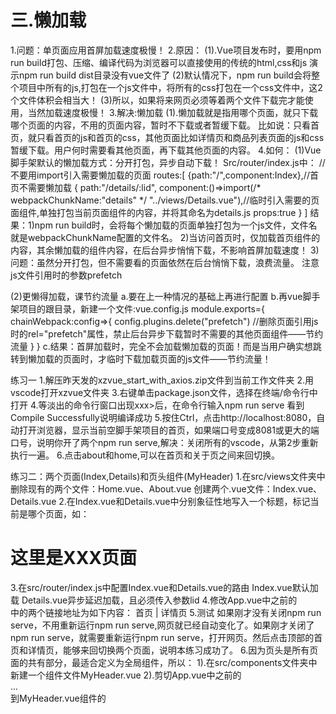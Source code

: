 
# 三.懒加载
1.问题：单页面应用首屏加载速度极慢！
2.原因：
(1).Vue项目发布时，要用npm run build打包、压缩、编译代码为浏览器可以直接使用的传统的html,css和js
演示npm run build
dist目录没有vue文件了
(2)默认情况下，npm run build会将整个项目中所有的js,打包在一个js文件中，将所有的css打包在一个css文件中，这2个文件体积会相当大！
(3)所以，如果将来网页必须等着两个文件下载完才能使用，当然加载速度极慢！
3.解决:懒加载
(1).懒加载就是指用哪个页面，就只下载哪个页面的内容，不用的页面内容，暂时不下载或者暂缓下载。
比如说：只看首页，就只看首页的js和首页的css，其他页面比如详情页和商品列表页面的js和css暂缓下载。用户何时需要看其他页面，再下载其他页面的内容。
4.如何：
(1)Vue脚手架默认的懒加载方式：分开打包，异步自动下载！
Src/router/index.js中：
//不要用import引入需要懒加载的页面
routes:[
	{path:"/",component:Index},//首页不需要懒加载
	{
		path:"/details/:lid",
		component:()=>import(/* webpackChunkName:"details" */ "../views/Details.vue"),//临时引入需要的页面组件,单独打包当前页面组件的内容，并将其命名为details.js
		props:true
	}
]
结果：1)npm run build时，会将每个懒加载的页面单独打包为一个js文件，文件名就是webpackChunkName配置的文件名。
2)当访问首页时，仅加载首页组件的内容，其余懒加载的组件内容，在后台异步悄悄下载，不影响首屏加载速度！
3)问题：虽然分开打包，但不需要看的页面依然在后台悄悄下载，浪费流量。
注意js文件引用时的参数prefetch

(2)更懒得加载，课节约流量
a.要在上一种情况的基础上再进行配置
b.再vue脚手架项目的跟目录，新建一个文件:vue.config.js
module.exports={
	chainWebpack:config=>{
		config.plugins.delete("prefetch") //删除页面引用js时的rel="prefetch"属性，禁止后台异步下载暂时不需要的其他页面组件——节约流量
	}
}
c.结果：首屏加载时，完全不会加载懒加载的页面！而是当用户确实想跳转到懒加载的页面时，才临时下载加载页面的js文件——节约流量！

练习一
1.解压昨天发的xzvue_start_with_axios.zip文件到当前工作文件夹
2.用vscode打开xzvue文件夹
3.右键单击package.json文件，选择在终端/命令行中打开
4.等淡出的命令行窗口出现xxx>后，在命令行输入npm run serve
看到Compile Successfully说明编译成功
5.按住Ctrl，点击http://localhost:8080，自动打开浏览器，显示当前空脚手架项目的首页，如果端口号变成8081或更大的端口号，说明你开了两个npm run serve,解决：关闭所有的vscode，从第2步重新执行一遍。
6.点击about和home,可以在首页和关于页之间来回切换。

练习二：两个页面(Index,Details)和页头组件(MyHeader)
1.在src/views文件夹中
删除现有的两个文件：Home.vue、About.vue
创建两个.vue文件：Index.vue、Details.vue
2.在Index.vue和Details.vue中分别象征性地写入一个标题，标记当前是哪个页面，如：<h1>这里是XXX页面</h1>
3.在src/router/index.js中配置Index.vue和Details.vue的路由
Index.vue默认加载
Details.vue异步延迟加载，且必须传入参数lid
4.修改App.vue中<router-view>之前的<div>中的两个链接地址为如下内容：
<router-link to="/">首页<router-link>
|
<router-link to="/details/5">详情页<router-link>
5.测试
如果刚才没有关闭npm run serve，不用重新运行npm run serve,网页就已经自动变化了。如果刚才关闭了npm run serve，就需要重新运行npm run serve，打开网页。然后点击顶部的首页和详情页，能够来回切换两个页面，说明本练习成功了。
6.因为页头是所有页面的共有部分，最适合定义为全局组件，所以：
1).在src/components文件夹中新建一个组件文件MyHeader.vue
2).剪切App.vue中<router-view>之前的<div>...</div>到MyHeader.vue组件的<template>内部，App.vue中源<div>...</div>位置可替换为<my-header></my-header>占位。
3).但此时的MyHeader.vue只是一个普通组件，还不是全局组件。
4).在src/main.js中，new Vue()之前，添加：
引入MyHeader.vue组件文件：import MyHeader from "./components/MyHeader.vue
设置MyHeader.vue为全局组件：Vue.component("my-header",MyHeader);
结果：在当前脚手架项目的任何位置都可以使用<my-header>标签引用全局页头组件了
7.重复第5步测试修改结构是否正确？

练习三:把旧版的jquery版的学子商城首页移植到vue脚手架中
(用到public.zip压缩包,解压到当前工作文件夹)
1.先将原jquery项目中不是我们自己编写的代码、图片等复制到脚手架中对应的位置，今后所有不是我们自己编写的文件,一律放在public文件夹下
img文件夹
css文件夹/
 bootstrap.min.css
js文件夹/
 jquery.min.js
 bootstrap.min.js
旧项目中以上文件一律拷贝到脚手架的public文件夹下。 
将来编译项目时凡是放在public下的内容都不会编译而是原样放入打包后的项目中。
2.在唯一完成的index.html页面顶部像旧jquery旧项目一样引入这些固定不变的css和js
 <link rel="stylesheet" href="css/bootstrap.min.css">
 <script src="js/jquery-3.4.1.min.js"></script>
 <script src="js/bootstrap.min.js"></script>
3.试着将旧jquery项目中的首页内容移植到脚手架中首页组件vue中
(因为学子商城的HTML+CSS第二阶段已经学过了,所以这里不再重复编写HTML+CSS)
(1).复制
旧jquery项目(public)的indx.html页面中主要内容部分的HTML
 15行<main id="main" class="container">
 ......
 325行</main>
到
脚手架项目(xzvue)中src文件夹/views文件夹Index.vue中<template>内部
(2).复制:
旧jquery项目(public)的css文件夹中的index.css所有内容
到
脚手架项目(xzvue)中src/views/Index.vue文件的的<style scoped>内部
问题:如果HTML内容和css内容都放在src/views文件夹中的xxx.vue文件内,那么引用到的图片、css以及js的相对路径和以前是不是就不一样了呢?
答:不管写在哪个vue文件中的HTML和CSS,最终都会编译为xxx.js文件，在index.html中引入。
所以vue文件中的图片相对路径,是以index.htlm页面所在位置为准的!因此,即使把html和css代码藏在很深的vue文件中,最终运行时相对路径都是以 index.html为准,和原来旧jquery项目保持不变。
巧记:所有路径都以/开头,/表示网站根目录,在脚手架中指的是public文件夹。


练习四:将轮播图部分封装为一个首页中的子组件
1.在src/components文件夹下新建一个文件夹Index，再在Index文件夹下新建一个Carousel.vue组件文件。
2.将Index.vue中轮播图部分的HTML代码剪切到components中的Carousel.vue组件中的<template>内部,在原轮播图位置暂时写一个自定义标签<carousel></carousel>
3.将Index.vue中轮播图相关的css代码剪切到components中的Carousel.vue组件中的style内部(本例中可省略这步,因为Index.vue中没有Carousel相关的样式)

4.在Index.vue中<script>内export default{}上方引入Carousel.vue组件文件
5.在Index.vue中<script>内export default{}内添加 components成员,设置Carousel对象为子组件
强调:在编写代码过程中,因为可能在代码没有编写完时就自动编译了一次,会遗留一些错误记录。如果确信自己的代码编写完了,可以刷新一下页面,这些编译过程中遗留的错误就会没有了!

练习五：移植页头
1.将旧jquery项目中header.html中的页头主体内容复制到新xzvue项目中src/components/MyHeader.vue中的<template>内部
2.将旧jquery项目中header.css的所有样式复制到新xvue项目中src/components/MyHeader.vue中的<style scoped>内部
讨论：scoped是如何避免组件间样式冲突的？
1.为当前组件内的所有元素添加自定义属性
(1).同一组件内的元素,这个自定义属性名都相同
(2).不同组件之间的元素,自定义属性名各不相同
2.为当前组件中所有自定义的选择器结尾添加属性选择器,以当前组件的自定义属性名为结尾。
(1).以此区分当前选择器只在当前组件内才有效
(2).不同组件之间,即使有完全相同的选择器样式也会因为结尾的这个自定义属性选择器名不同而不会发生组件间样式冲突

练习六:如果有整个项目所有页面共用的css,比如css reset,怎么处理？
因为css reset代码是我们自己编写的,所以必须放在src文件夹中某个位置
选择一:放在App.vue中的<style>中,不要加scoped
复制旧jquery项目中css/base.css中所有css代码到新xzvue项目中src/App.vue中<style>内,不要加scoped

选择二:其实css也可以用import引入的
将旧jquery项目中css/base.css文件拷贝到新xzue项目中src/assets/css文件夹中
(assets文件夹保存一些共用的css或js等附件文件)
在<script>中通过 import "./assets/css/base.css" 引入。
强调:因为import引入的css是在scoped范围之外的，所以scoped无法保证import引入的css不发生组件间样式冲突,所以 import引入的只能依靠咱们自己来避免组件间样式冲突。


练习七:从服务器端请求首页6个商品,显示到Index.vue页面上,且点查看详情可跳转到详情页
1.安装axios:(大家手里的脚手架已经安装了axios,所以这步可省略)
(1).问题:脚手架中默认不带axios
(2).解决:在项目本地安装axios
a.右键点击package.json,选择在终端/命令行中打开
b.在弹出的对话框中出现xxx>之后输入npm i -save axios回车
c.结果:在项目的node_modules文件夹中找到axios文件夹
2.配置axios对象,并将axios对象放入所有组件的原型对中:在main.js中new Vue()之前
(1).import axios from "axios" //引node_modules中安装的模块时不需要加任何路径
(2).配置基础路径: axios.defaults.baseURL="http://xzserver.applinzi.com"
(3).将axios对象放入Vue类型的原型对象中:Vue.prototype.axios=axios
(4).结果:其实不管是全局组件,还是根组件,还是子组件,都是Vue类型的实例，所以在任何组件中都可用this.axios访问到原型对象中的axios对象。
3.在首页组件Index.vue中的<script>中编写js代码
(1).在data(){ return {}}中定义变量准备接收服务器端返回的结果
(2).在mounted()钩子函数中发送axios请求将返回的结果保存到data中对应的变量上备用
4.在Index.vue中<template>中对应位置绑定data中的变量值
5.在App.vue中<style>中添加[v-cloak]{display:none}

jquery项目中:
<a class="btn-primary" href="product_details.html?lid=1">查看详情<a> 
vue中要求
<router-link to="/details/1">查看详情</router-link>

提示：
可以这样获取p1.href中lid的值：p1.href.split("=")[1])
空值引用会出错：p1.price.tofixed(2)，可以这样给数据p1设置默认值 p1: {price:0,href:""} 
接收数据的默认值要求和axios调用从数据库中返回值类型相同
数据others不需要给默认值?如果数组length为0,则v-for一次都不执行,也就不会读取循环元素的内容
在mounted()钩子函数中可以这样发送axios请求
this.axios.get("/index").then(result=>{//异步、延迟
 this.p1=result.data[0]
 ...
}